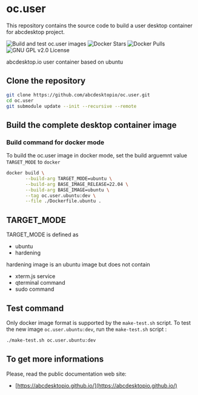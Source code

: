 # oc.user


This repository contains the source code to build a user desktop container for abcdesktop project.

![Build and test oc.user images](https://github.com/abcdesktopio/oc.user/workflows/Build%20and%20test%20oc.user%20images%20linux%20amd64/badge.svg)
![Docker Stars](https://img.shields.io/docker/stars/abcdesktopio/oc.user.svg) 
![Docker Pulls](https://img.shields.io/docker/pulls/abcdesktopio/oc.user.svg)
![GNU GPL v2.0 License](https://img.shields.io/github/license/abcdesktopio/oc.user.svg)

abcdesktop.io user container based on ubuntu

## Clone the repository

```bash
git clone https://github.com/abcdesktopio/oc.user.git
cd oc.user
git submodule update --init --recursive --remote
```

## Build the complete desktop container image

### Build command for docker mode

To build the oc.user image in docker mode, set the build arguemnt value `TARGET_MODE` to `docker`

```bash
docker build \
       --build-arg TARGET_MODE=ubuntu \
       --build-arg BASE_IMAGE_RELEASE=22.04 \
       --build-arg BASE_IMAGE=ubuntu \
       --tag oc.user.ubuntu:dev \
       --file ./Dockerfile.ubuntu .
```

## TARGET_MODE

TARGET_MODE is defined as
- ubuntu 
- hardening

hardening image is an ubuntu image but does not contain
- xterm.js service
- qterminal command
- sudo command


## Test command

Only docker image format is supported by the `make-test.sh` script.
To test the new image `oc.user.ubuntu:dev`, run the `make-test.sh` script :

```bash
./make-test.sh oc.user.ubuntu:dev
```

## To get more informations

Please, read the public documentation web site:
* [https://abcdesktopio.github.io/](https://abcdesktopio.github.io/)

